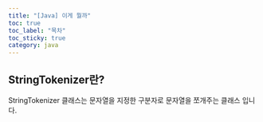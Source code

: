 ```yaml
---
title: "[Java] 이게 뭘까"
toc: true
toc_label: "목차"
toc_sticky: true
category: java
---
```


## StringTokenizer란?

StringTokenizer 클래스는 문자열을 지정한 구분자로 문자열을 쪼개주는 클래스 입니다.